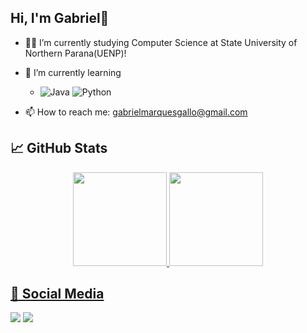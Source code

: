 ## Hi, I'm Gabriel👋

- 👨‍💻 I’m currently studying Computer Science at State University of Northern Parana(UENP)!
- 🌱 I’m currently learning
  - ![Java](https://img.shields.io/badge/Java-ED8B00?style=for-the-badge&logo=java&logoColor=white)
  ![Python](https://img.shields.io/badge/Python-3776AB?style=for-the-badge&logo=python&logoColor=white)



- 📫 How to reach me: gabrielmarquesgallo@gmail.com


## 📈 GitHub Stats
<div align="center">
  <a href="https://github.com/JheyBi">
  <img height="150em" src="https://github-readme-stats.vercel.app/api?username=JheyBi&show_icons=true&theme=tokyonight&include_all_commits=true&count_private=true"/>
  <img height="150em" src="https://github-readme-stats.vercel.app/api/top-langs/?username=JheyBi&layout=compact&langs_count=7&theme=tokyonight"/>
</div>
  
## 🔔 Social Media
  
<div>
    <a href = "mailto:gabrielmarquesgallo@gmail.com"><img src="https://img.shields.io/badge/Gmail-D14836?style=for-the-badge&logo=gmail&logoColor=white" target="_blank"></a>
    <a href="https://www.linkedin.com/in/gabriel-marques-gallo-292038235/" target="_blank"><img src="https://img.shields.io/badge/-LinkedIn-%230077B5?style=for-the-badge&logo=linkedin&logoColor=white" target="_blank"></a> 
</div>
    
